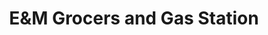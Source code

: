---
title: "E&M Grocers and Gas Station"
url: /wabasca-desmarais/eandm-grocers-and-gas-station/
shop: supermarket
---